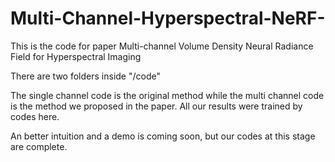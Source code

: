 # Multi-Channel-Hyperspectral-NeRF-
This is the code for paper Multi-channel Volume Density Neural Radiance Field for Hyperspectral Imaging

There are two folders inside "/code"

The single channel code is the original method while the multi channel code is the method we proposed in the paper.
All our results were trained by codes here. 

An better intuition and a demo is coming soon, but our codes at this stage are complete.
